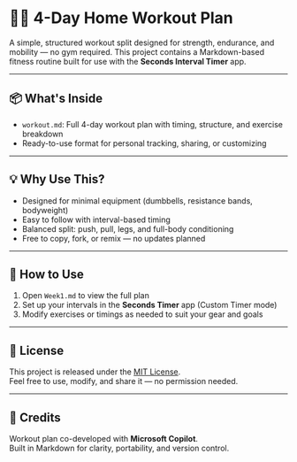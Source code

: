 # 🏋️‍♂️ 4-Day Home Workout Plan

A simple, structured workout split designed for strength, endurance, and mobility — no gym required. This project contains a Markdown-based fitness routine built for use with the **Seconds Interval Timer** app.

---

## 📦 What's Inside

- `workout.md`: Full 4-day workout plan with timing, structure, and exercise breakdown
- Ready-to-use format for personal tracking, sharing, or customizing

---

## 💡 Why Use This?

- Designed for minimal equipment (dumbbells, resistance bands, bodyweight)
- Easy to follow with interval-based timing
- Balanced split: push, pull, legs, and full-body conditioning
- Free to copy, fork, or remix — no updates planned

---

## 🧭 How to Use

1. Open `Week1.md` to view the full plan
2. Set up your intervals in the **Seconds Timer** app (Custom Timer mode)
3. Modify exercises or timings as needed to suit your gear and goals

---

## 📖 License

This project is released under the [MIT License](https://opensource.org/licenses/MIT).  
Feel free to use, modify, and share it — no permission needed.

---

## 🤖 Credits

Workout plan co-developed with **Microsoft Copilot**.  
Built in Markdown for clarity, portability, and version control.
